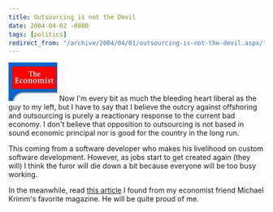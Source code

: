 ```yaml
---
title: Outsourcing is not the Devil
date: 2004-04-02 -0800
tags: [politics]
redirect_from: "/archive/2004/04/01/outsourcing-is-not-the-devil.aspx/"
---
```


![](/images/Economist.jpg) Now I'm every bit as much the bleeding heart
liberal as the guy to my left, but I have to say that I believe the
outcry against offshoring and outsourcing is purely a reactionary
response to the current bad economy. I don't believe that opposition to
outsourcing is not based in sound economic principal nor is good for the
country in the long run.

This coming from a software developer who makes his livelihood on custom
software development. However, as jobs start to get created again (they
will) I think the furor will die down a bit because everyone will be too
busy working.

In the meanwhile, read [this
article](http://economist.com/agenda/displayStory.cfm?story_id=2454530)
I found from my economist friend Michael Krimm's favorite magazine. He
will be quite proud of me.

